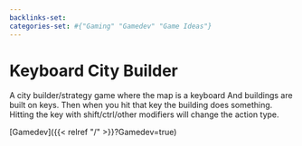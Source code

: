 ```yaml
---
backlinks-set: 
categories-set: #{"Gaming" "Gamedev" "Game Ideas"}
---
```

# Keyboard City Builder

A city builder/strategy game where the map is a keyboard And buildings are
built on keys.  Then when you hit that key the building does something. Hitting
the key with shift/ctrl/other modifiers will change the action type.








[Gamedev]({{< relref "/" >}}?Gamedev=true)